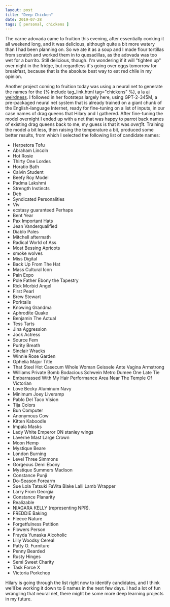 ```yaml
---
layout: post
title: "Deep Chicken"
date: 2019-07-28
tags: [ personal, chickens ]
---
```


The carne adovada came to fruition this evening, after essentially cooking it all weekend long, and it was delicious,
although quite a bit more watery than I had been planning on. So we ate it as a soup and I made flour tortillas from
scratch and worked them in to quesadillas, as the adovada was too wet for a burrito. Still delicious, though. I'm
wondering if it will "tighten up" over night in the fridge, but regardless it's going over eggs tomorrow for breakfast,
because that is the absolute best way to eat red chile in my opinion.

Another project coming to fruition today was using a neural net to generate the names for the
{% include tag_link.html tag="chickens" %}, a la [ai weirdness](https://tmblr.co/ZP7VLs2jZXuQm). I followed in her
footsteps largely here,  using GPT-2-345M, a pre-packaged neural net system that is already trained on a giant chunk of
the English-language Internet, ready for fine-tuning on a list of inputs, in our case names of drag queens that Hilary
and I gathered. After fine-tuning the model overnight I ended up with a net that was happy to parrot back names of
existing drag queens back to me, my guess is that it was *overfit*. Training the model a bit less, then raising the
temperature a bit, produced some better results, from which I selected the following list of candidate names:

  * Herpetora Tofu
  * Abraham Lincoln
  * Hot Rosie
  * Thirty One Lordes
  * Horatio Bath
  * Calvin Student
  * Beefy Roy Model
  * Padma Lakshmi
  * Strength Instincts
  * Deb
  * Syndicated Personalities
  * Viv
  * ecstasy guaranteed Perhaps
  * Bent Year
  * Pax Important Hats
  * Jean Vanderqualified
  * Diablo Pales
  * Mitchell aftermath
  * Radical World of Ass
  * Most Bessing Apricots
  * smoke wolves
  * Miss Digital
  * Back Up From The Hat
  * Mass Cultural Icon
  * Pain Expo
  * Pole Father Ebony the Tapestry
  * Rick Morbid Angel
  * First Pearl
  * Brew Stewart
  * Porktails
  * Knowing Grandma
  * Aphrodite Quake
  * Benjamin The Actual
  * Tess Tarts
  * Jina Aggression
  * Jock Actress
  * Source Fem
  * Purity Breath
  * Sinclair Wracks
  * Winnie Rose Garden
  * Ophelia Major Title
  * That Steel Hot Casecum Whole Woman Geissele Ante Vagina Armstrong
  * Williams Private Bomb Bodacious Schwein Metro Dumee One Late Tie
  * Embarrassed With My Hair Performance Area Near The Temple Of Victorian
  * Love Becky Aluminum Navy
  * Minimum Joey Liveramp
  * Pablo Del Taco Vision
  * Tija Colors
  * Bun Computer
  * Anonymous Cow
  * Kitten Kaboodle
  * Impala Masks
  * Lady White Emperor ON stanley wings
  * Laverne Mast Large Crown
  * Moon Hemp
  * Mystique Beare
  * London Burning
  * Level Three Simmons
  * Gorgeous Demi Ebony
  * Mystique Summers Madison
  * Constance Punji
  * Do-Season Forearm
  * Sue Lola Tatsuki FaVita Blake Lalli Lamb Wrapper
  * Larry From Georgia
  * Constance Planarity
  * Realizable
  * NIAGARA KELLY (representing NPR).
  * FREDDIE Baking
  * Fleece Nature
  * Forgetfulness Petition
  * Flowers Person
  * Frayda Yunaska Alcoholic
  * Lilly Woodsy Cereal
  * Patty O. Furniture
  * Penny Bearded
  * Rusty Hinges
  * Semi Sweet Charity
  * Task Force X
  * Victoria Porkchop

Hilary is going through the list right now to identify candidates, and I think we'll be working it down to 6 names in
the next few days. I had a lot of fun wrangling that neural net, there might be some more deep learning projects in my
future.


